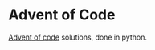 # Advent of Code

[Advent of code] solutions, done in python.

[Advent of code]: https://adventofcode.com
